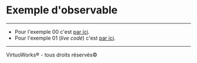 # Exemple d'observable

---

* Pour l'exemple 00 c'est [par ici](/00%20-%20Exemples/exemple-00).
* Pour l'exemple 01 (*live codé*) c'est [par ici](/00%20-%20Exemples/exemple-01).

---

VirtuoWorks® - tous droits réservés©